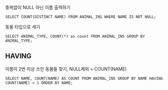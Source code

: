 중복없이 NULL 아닌 이름 출력하기

```
SELECT COUNT(DISTINCT NAME) FROM ANIMAL_INS WHERE NAME IS NOT NULL;
```

동물 타입으로 세기

```
SELECT ANIMAL_TYPE, COUNT(*) as count FROM ANIMAL_INS GROUP BY ANIMAL_TYPE;
```

## HAVING

이름이 2번 이상 쓰인 동물들 찾기, NULL제외 = COUNT(NAME)

```
SELECT NAME, COUNT(NAME) AS COUNT FROM ANIMAL_INS GROUP BY NAME HAVING COUNT(NAME) > 1 ORDER BY NAME;
```

